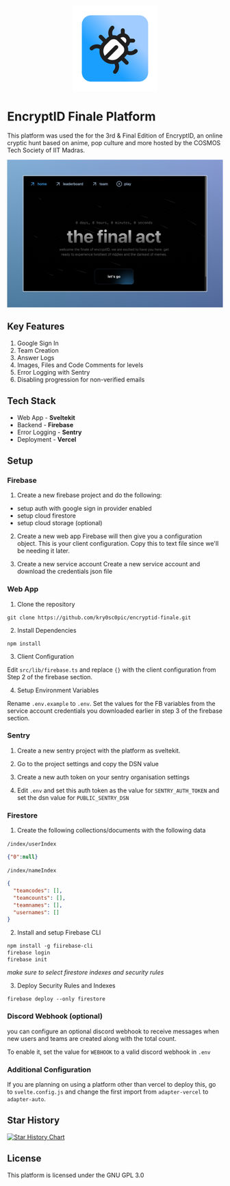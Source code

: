 <center>
<img src="docs/icon.png" height="200">
</center>

# EncryptID Finale Platform
This platform was used the for the 3rd & Final Edition of EncryptID, an online cryptic hunt based on anime, pop culture and more hosted by the COSMOS Tech Society of IIT Madras.

<img src="docs/landing.jpeg">

## Key Features
1. Google Sign In
2. Team Creation
3. Answer Logs
4. Images, Files and Code Comments for levels
5. Error Logging with Sentry
6. Disabling progression for non-verified emails

## Tech Stack
- Web App - **Sveltekit**
- Backend - **Firebase**
- Error Logging - **Sentry**
- Deployment - **Vercel**

## Setup 
### Firebase
1. Create a new firebase project and do the following:
- setup auth with google sign in provider enabled
- setup cloud firestore
- setup cloud storage (optional)

2. Create a new web app
Firebase will then give you a configuration object. This is your client configuration. Copy this to text file since we'll be needing it later.

3. Create a new service account
Create a new service account and download the credentials json file

### Web App
1. Clone the repository
```
git clone https://github.com/kry0sc0pic/encryptid-finale.git
```

2. Install Dependencies
```
npm install
```

3. Client Configuration

Edit `src/lib/firebase.ts` and replace `{}` with the client configuration from Step 2 of the firebase section.

4. Setup Environment Variables

Rename `.env.example` to `.env`. Set the values for the FB variables from the service account credentials you downloaded earlier in  step 3 of the firebase section.

### Sentry
1. Create a new sentry project with the platform as sveltekit.

2. Go to the project settings and copy the DSN value

3. Create a new auth token on your sentry organisation settings

4. Edit `.env` and set this auth token as the value for `SENTRY_AUTH_TOKEN` and set the dsn value for `PUBLIC_SENTRY_DSN`

### Firestore
1. Create the following collections/documents with the following data

`/index/userIndex`
```json
{"0":null}
```
`/index/nameIndex`
```json
{
  "teamcodes": [],
  "teamcounts": [],
  "teamnames": [],
  "usernames": []
}
```

2. Install and setup Firebase CLI
```
npm install -g fiirebase-cli
firebase login
firebase init
```
_make sure to select firestore indexes and security rules_

3. Deploy Security Rules and Indexes
```
firebase deploy --only firestore
```

### Discord Webhook (optional)
you can configure an optional discord webhook to receive messages when new users and teams are created along with the total count. 

To enable it, set the value for `WEBHOOK` to a valid discord webhook in `.env`

### Additional Configuration

If you are planning on using a platform other than vercel to deploy this, go to `svelte.config.js` and change the first import from `adapter-vercel` to `adapter-auto`.

## Star History

[![Star History Chart](https://api.star-history.com/svg?repos=kry0sc0pic/encryptid-finale&type=Date)](https://star-history.com/#kry0sc0pic/encryptid-finale&Date)

## License
This platform is licensed under the GNU GPL 3.0